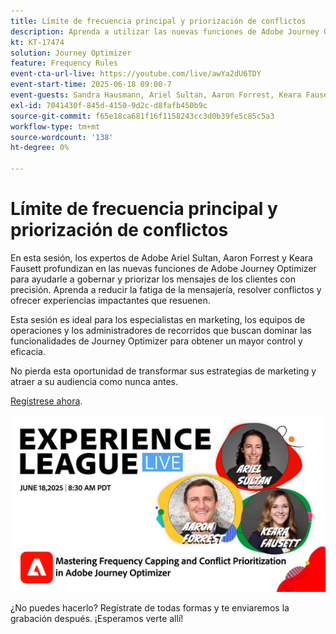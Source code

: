 ```yaml
---
title: Límite de frecuencia principal y priorización de conflictos
description: Aprenda a utilizar las nuevas funciones de Adobe Journey Optimizer para gobernar y priorizar los mensajes más importantes que se envían a los clientes.
kt: KT-17474
solution: Journey Optimizer
feature: Frequency Rules
event-cta-url-live: https://youtube.com/live/awYa2dU6TDY
event-start-time: 2025-06-18 09:00-7
event-guests: Sandra Hausmann, Ariel Sultan, Aaron Forrest, Keara Fausett
exl-id: 7041430f-845d-4150-9d2c-d8fafb450b9c
source-git-commit: f65e18ca681f16f1158243cc3d0b39fe5c85c5a3
workflow-type: tm+mt
source-wordcount: '138'
ht-degree: 0%

---
```


# Límite de frecuencia principal y priorización de conflictos

En esta sesión, los expertos de Adobe Ariel Sultan, Aaron Forrest y Keara Fausett profundizan en las nuevas funciones de Adobe Journey Optimizer para ayudarle a gobernar y priorizar los mensajes de los clientes con precisión. Aprenda a reducir la fatiga de la mensajería, resolver conflictos y ofrecer experiencias impactantes que resuenen.

Esta sesión es ideal para los especialistas en marketing, los equipos de operaciones y los administradores de recorridos que buscan dominar las funcionalidades de Journey Optimizer para obtener un mayor control y eficacia.

No pierda esta oportunidad de transformar sus estrategias de marketing y atraer a su audiencia como nunca antes.

[Regístrese ahora](https://engage.adobe.com/ExpLeagueLive-250618.html?trackingid=MH16S65T&amp;mv=email).

![webbanner](/help/experience-league-live/episodes/assets/exl-live-web-banner-20250618.png)

¿No puedes hacerlo? Regístrate de todas formas y te enviaremos la grabación después. ¡Esperamos verte allí!
